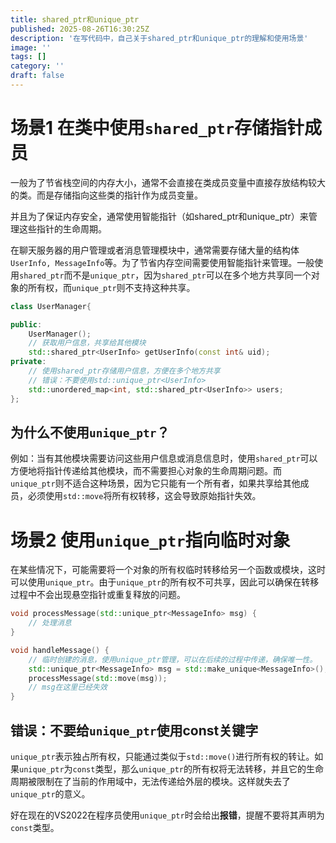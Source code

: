 ```yaml
---
title: shared_ptr和unique_ptr
published: 2025-08-26T16:30:25Z
description: '在写代码中，自己关于shared_ptr和unique_ptr的理解和使用场景'
image: ''
tags: []
category: ''
draft: false
---
```



# 场景1 在类中使用`shared_ptr`存储指针成员

一般为了节省栈空间的内存大小，通常不会直接在类成员变量中直接存放结构较大的类。而是存储指向这些类的指针作为成员变量。

并且为了保证内存安全，通常使用智能指针（如shared_ptr和unique_ptr）来管理这些指针的生命周期。

在聊天服务器的用户管理或者消息管理模块中，通常需要存储大量的结构体`UserInfo, MessageInfo`等。为了节省内存空间需要使用智能指针来管理。一般使用`shared_ptr`而不是`unique_ptr`，因为`shared_ptr`可以在多个地方共享同一个对象的所有权，而`unique_ptr`则不支持这种共享。

```cpp
class UserManager{

public:
    UserManager();
    // 获取用户信息，共享给其他模块
    std::shared_ptr<UserInfo> getUserInfo(const int& uid);
private:
    // 使用shared_ptr存储用户信息，方便在多个地方共享
    // 错误：不要使用std::unique_ptr<UserInfo>
    std::unordered_map<int, std::shared_ptr<UserInfo>> users;
};

```

## 为什么不使用`unique_ptr`？

例如：当有其他模块需要访问这些用户信息或消息信息时，使用`shared_ptr`可以方便地将指针传递给其他模块，而不需要担心对象的生命周期问题。而`unique_ptr`则不适合这种场景，因为它只能有一个所有者，如果共享给其他成员，必须使用`std::move`将所有权转移，这会导致原始指针失效。

# 场景2 使用`unique_ptr`指向临时对象

在某些情况下，可能需要将一个对象的所有权临时转移给另一个函数或模块，这时可以使用`unique_ptr`。由于`unique_ptr`的所有权不可共享，因此可以确保在转移过程中不会出现悬空指针或重复释放的问题。

```cpp
void processMessage(std::unique_ptr<MessageInfo> msg) {
    // 处理消息
}

void handleMessage() {
    // 临时创建的消息，使用unique_ptr管理，可以在后续的过程中传递，确保唯一性。
    std::unique_ptr<MessageInfo> msg = std::make_unique<MessageInfo>();
    processMessage(std::move(msg));
    // msg在这里已经失效
}
```


## 错误：不要给`unique_ptr`使用const关键字

`unique_ptr`表示独占所有权，只能通过类似于`std::move()`进行所有权的转让。如果`unique_ptr`为`const`类型，那么`unique_ptr`的所有权将无法转移，并且它的生命周期被限制在了当前的作用域中，无法传递给外层的模块。这样就失去了`unique_ptr`的意义。

好在现在的VS2022在程序员使用`unique_ptr`时会给出**报错**，提醒不要将其声明为`const`类型。
